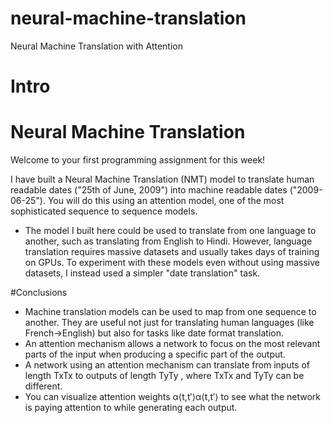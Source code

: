 # neural-machine-translation
Neural Machine Translation with Attention
# Intro
# Neural Machine Translation

Welcome to your first programming assignment for this week! 

I have built a Neural Machine Translation (NMT) model to translate human readable dates ("25th of June, 2009") into machine readable dates ("2009-06-25"). You will do this using an attention model, one of the most sophisticated sequence to sequence models. 

- The model I built here could be used to translate from one language to another, such as translating from English to Hindi. However, language translation requires massive datasets and usually takes days of training on GPUs. To experiment with these models even without using massive datasets, I instead used a simpler "date translation" task.

#Conclusions
- Machine translation models can be used to map from one sequence to another. They are useful not just for translating human languages (like French->English) but also for tasks like date format translation.
- An attention mechanism allows a network to focus on the most relevant parts of the input when producing a specific part of the output.
- A network using an attention mechanism can translate from inputs of length  TxTx  to outputs of length  TyTy , where  TxTx  and  TyTy  can be different.
- You can visualize attention weights  α⟨t,t′⟩α⟨t,t′⟩  to see what the network is paying attention to while generating each output.
